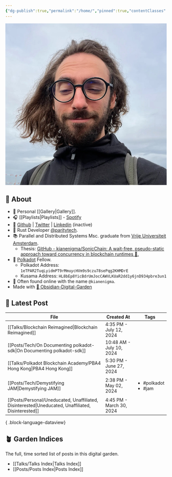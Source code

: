 ```yaml
---
{"dg-publish":true,"permalink":"/home/","pinned":true,"contentClasses":"homepage","tags":["gardenEntry"],"created":"2024-03-24T10:35:09.000+00:00","updated":"2024-07-30T12:04:48.937+01:00"}
---
```


![Screenshot 2023-11-01 at 21.21.06.jpeg|300](/img/user/resources/Screenshot%202023-11-01%20at%2021.21.06.jpeg)
## 📝 About 

- 📸 Personal [[Gallery\|Gallery]].
- 🎧 [[Playlists\|Playlists]] - [Spotify](https://open.spotify.com/user/1248494156?si=4e6338ab8bdb4c04)
- 🐙 [Github](https://github.com/kianenigma) | [Twitter](https://twitter.com/kianenigma)  | [Linkedin](https://www.linkedin.com/in/kian-paimani-a3618022b/) (inactive)
- 🦀 Rust Developer [@paritytech](https://twitter.com/ParityTech/). 
- 📚 Parallel and Distributed Systems Msc. graduate from [Vrije Universiteit Amsterdam](https://twitter.com/VUamsterdam).
	- Thesis: [GitHub - kianenigma/SonicChain: A wait-free, pseudo-static approach toward concurrency in blockchain runtimes 🚀.](https://github.com/kianenigma/SonicChain?tab=readme-ov-file)
- 🔴 [Polkadot](https://www.polkadot.network) Fellow. 
	- Polkadot Address: `1eTPAR2TuqLyidmPT9rMmuycHVm9s9czu78sePqg2KHMDrE`
	- Kusama Address: `HL8bEp8YicBdrUmJocCAWVLKUaR2dd1y6jnD934pbre3un1`
- 🤖 Often found online with the name `@kianenigma`.
- Made with [💎 Obsidian-Digital-Garden](https://github.com/oleeskild/Obsidian-Digital-Garden)
## 📣 Latest Post 

| File                                                                                                   | Created At               | Tags                                     |
| ------------------------------------------------------------------------------------------------------ | ------------------------ | ---------------------------------------- |
| [[Talks/Blockchain Reimagined\|Blockchain Reimagined]]                                              | 4:35 PM - July 12, 2024  | <ul></ul>                                |
| [[Posts/Tech/On Documenting polkadot-sdk\|On Documenting polkadot-sdk]]                             | 10:48 AM - July 10, 2024 | <ul></ul>                                |
| [[Talks/Polkadot Blockchain Academy/PBA4 Hong Kong\|PBA4 Hong Kong]]                                | 5:30 PM - June 27, 2024  | <ul></ul>                                |
| [[Posts/Tech/Demystifying JAM\|Demystifying JAM]]                                                   | 2:38 PM - May 02, 2024   | <ul><li>#polkadot</li><li>#jam</li></ul> |
| [[Posts/Personal/Uneducated, Unaffiliated, Disinterested\|Uneducated, Unaffiliated, Disinterested]] | 4:45 PM - March 30, 2024 | <ul></ul>                                |

{ .block-language-dataview}

## 🪴 Garden Indices 
The full, time sorted list of posts in this digital garden. 
- [[Talks/Talks Index\|Talks Index]]
- [[Posts/Posts Index\|Posts Index]]

